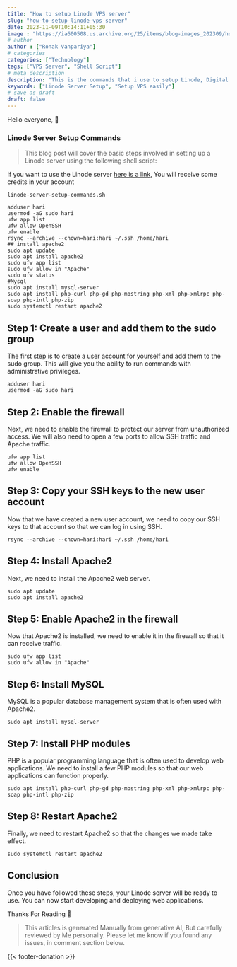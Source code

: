 ```yaml
---
title: "How to setup Linode VPS server"
slug: "how-to-setup-linode-vps-server"
date: 2023-11-09T10:14:11+05:30
image : "https://ia600508.us.archive.org/25/items/blog-images_202309/how-to-setup-linode-vps.png"
# author
author : ["Ronak Vanpariya"]
# categories
categories: ["Technology"]
tags: ["VPS Server", "Shell Script"]
# meta description
description: "This is the commands that i use to setup Linode, Digital Ocean server, AWS VPS server"
keywords: ["Linode Server Setup", "Setup VPS easily"]
# save as draft
draft: false  
---
```


Hello everyone, :wave:
### Linode Server Setup Commands
> This blog post will cover the basic steps involved in setting up a Linode server using the following shell script:

If you want to use the Linode server [here is a link](https://www.linode.com/lp/refer/?r=002e869d999313a764652d3f6a833ea7b1cdbb09), You will receive some credits in your account

```shell
linode-server-setup-commands.sh

adduser hari
usermod -aG sudo hari
ufw app list
ufw allow OpenSSH
ufw enable
rsync --archive --chown=hari:hari ~/.ssh /home/hari
## install apache2
sudo apt update
sudo apt install apache2
sudo ufw app list
sudo ufw allow in "Apache"
sudo ufw status
#Mysql
sudo apt install mysql-server
sudo apt install php-curl php-gd php-mbstring php-xml php-xmlrpc php-soap php-intl php-zip
sudo systemctl restart apache2
```

## Step 1: Create a user and add them to the sudo group

The first step is to create a user account for yourself and add them to the sudo group. This will give you the ability to run commands with administrative privileges.

```shell
adduser hari
usermod -aG sudo hari
```

## Step 2: Enable the firewall

Next, we need to enable the firewall to protect our server from unauthorized access. We will also need to open a few ports to allow SSH traffic and Apache traffic.

```
ufw app list
ufw allow OpenSSH
ufw enable
```

## Step 3: Copy your SSH keys to the new user account

Now that we have created a new user account, we need to copy our SSH keys to that account so that we can log in using SSH.

```
rsync --archive --chown=hari:hari ~/.ssh /home/hari
```

## Step 4: Install Apache2

Next, we need to install the Apache2 web server.

```
sudo apt update
sudo apt install apache2
```

## Step 5: Enable Apache2 in the firewall

Now that Apache2 is installed, we need to enable it in the firewall so that it can receive traffic.

```
sudo ufw app list
sudo ufw allow in "Apache"
```

## Step 6: Install MySQL

MySQL is a popular database management system that is often used with Apache2.

```
sudo apt install mysql-server
```

## Step 7: Install PHP modules

PHP is a popular programming language that is often used to develop web applications. We need to install a few PHP modules so that our web applications can function properly.

```
sudo apt install php-curl php-gd php-mbstring php-xml php-xmlrpc php-soap php-intl php-zip
```

## Step 8: Restart Apache2

Finally, we need to restart Apache2 so that the changes we made take effect.

```
sudo systemctl restart apache2
```

## Conclusion

Once you have followed these steps, your Linode server will be ready to use. You can now start developing and deploying web applications.

Thanks For Reading 🙏

> This articles is generated Manually from generative AI, But carefully reviewed by Me personally. Please let me know if you found any issues, in comment section below.

{{< footer-donation >}}